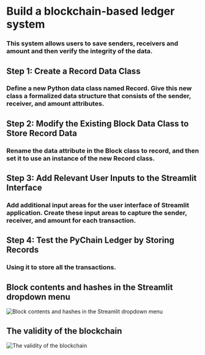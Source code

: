 # Build a blockchain-based ledger system
### This system allows users to save senders, receivers and amount and then verify the integrity of the data. 
## Step 1: Create a Record Data Class
### Define a new Python data class named Record. Give this new class a formalized data structure that consists of the sender, receiver, and amount attributes.
## Step 2: Modify the Existing Block Data Class to Store Record Data
### Rename the data attribute in the Block class to record, and then set it to use an instance of the new Record class.
## Step 3: Add Relevant User Inputs to the Streamlit Interface
### Add additional input areas for the user interface of Streamlit application. Create these input areas to capture the sender, receiver, and amount for each transaction.
## Step 4: Test the PyChain Ledger by Storing Records
### Using it to store all the transactions.
## Block contents and hashes in the Streamlit dropdown menu
![Block contents and hashes in the Streamlit dropdown menu](https://user-images.githubusercontent.com/99513782/176761939-4bc66a9f-45cf-4b12-a7b9-3f6f5c8ee870.png)
## The validity of the blockchain
![The validity of the blockchain](https://user-images.githubusercontent.com/99513782/176762109-fed63043-9b0a-4b86-9e2b-49b9ead30197.png)
